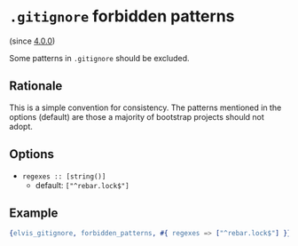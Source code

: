 # `.gitignore` forbidden patterns

(since [4.0.0](https://github.com/inaka/elvis_core/releases/tag/4.0.0))

Some patterns in `.gitignore` should be excluded.

## Rationale

This is a simple convention for consistency. The patterns mentioned in the options (default)
are those a majority of bootstrap projects should not adopt.

## Options

- `regexes :: [string()]`
  - default: `["^rebar.lock$"]`

## Example

```erlang
{elvis_gitignore, forbidden_patterns, #{ regexes => ["^rebar.lock$"] }}
```
